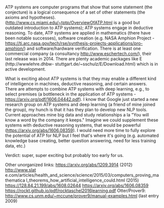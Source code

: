 ATP systems are computer programs that show that some statement (the
conjecture) is a logical consequence of a set of other statements (the axioms
and hypotheses). (http://www.cs.miami.edu/~tptp/OverviewOfATP.html is a good
but outdated introduction to ATP systems); ATP systems engage in deductive
reasoning. To date, ATP systems are applied in mathematics (there have been
notable successes), software creation (e.g. NASA Amphion Project -
https://ti.arc.nasa.gov/tech/rse/synthesis-projects-applications/pro-amphion/)
and software/hardware verification. There is at least one commercial company (a
consultancy http://www.eschertech.com/), their last release was in 2014. There
are plenty academic packages like E (http://wwwlehre.dhbw-
stuttgart.de/~sschulz/E/Download.html) which is in active development.

What is exciting about ATP systems is that they may enable a different kind of
intelligence in machines, deductive reasoning, and certain answers. There are
attempts to combine ATP systems with deep learning, e.g., to select premises (a
bottleneck in the application of ATP systems -
https://arxiv.org/pdf/1606.04442.pdf). I know that Google just started a new
research group on ATP systems and deep learning (a friend of mine joined the
group), my hunch is that it has they plan to develop new NLP tools. Current
approaches mine big data and study relationships a la "You will know a word by
the company it keeps." Imagine we could supplement these systems with deductive
reasoning systems, that would be powerful (https://arxiv.org/abs/1606.08359). I
would need more time to fully explore the potential of ATP for NLP but I feel
that's where it's going (e.g. automated knowledge base creating, better
question answering, need for less training data, etc.)

Verdict: super, super exciting but probably too early for us.

Other unorganized links: https://arxiv.org/abs/1209.3914 (2012) http://www.slat
e.com/articles/health_and_science/science/2015/03/computers_proving_mathematica
l_theorems_how_artificial_intelligence_could.html (2015)
https://128.84.21.199/abs/1608.02644 https://arxiv.org/abs/1606.08359
https://rockt.github.io/pdf/rocktaschel2016learning.pdf Otter/Prover9:
http://www.cs.unm.edu/~mccune/prover9/manual-examples.html (last entry 2009)
